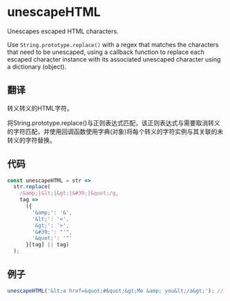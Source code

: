 # unescapeHTML

Unescapes escaped HTML characters.

Use `String.prototype.replace()` with a regex that matches the characters that need to be unescaped, using a callback function to replace each escaped character instance with its associated unescaped character using a dictionary (object).

## 翻译

转义转义的HTML字符。

将String.prototype.replace()与正则表达式匹配，该正则表达式与需要取消转义的字符匹配，并使用回调函数使用字典(对象)将每个转义的字符实例与其关联的未转义的字符替换。

## 代码

```js
const unescapeHTML = str =>
  str.replace(
    /&amp;|&lt;|&gt;|&#39;|&quot;/g,
    tag =>
      ({
        '&amp;': '&',
        '&lt;': '<',
        '&gt;': '>',
        '&#39;': "'",
        '&quot;': '"'
      }[tag] || tag)
  );
```

## 例子

```js
unescapeHTML('&lt;a href=&quot;#&quot;&gt;Me &amp; you&lt;/a&gt;'); // '<a href="#">Me & you</a>'
```
